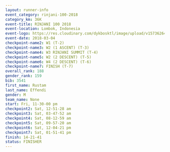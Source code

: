 ```yaml
---
layout: runner-info 
event_category: rinjani-100-2018 
category_km: 36K 
event-title: RINJANI 100 2018 
event-location: Lombok, Indonesia 
event-logo: https://res.cloudinary.com/dykbosktl/image/upload/v1573626435/Logo/Rinjani_eoufbh.png 
event-date: 2018-03-04 
checkpoint-name2: W1 (T-2) 
checkpoint-name3: W2 (1 ASCENT) (T-3) 
checkpoint-name4: W3 RINJANI SUMMIT (T-4) 
checkpoint-name5: W2 (2 DESCENT) (T-5) 
checkpoint-name6: W4 (2 DESCENT) (T-6) 
checkpoint-name7: FINISH (T-7) 
overall_rank: 188
gender_rank: 159
bib: 3541
first_name: Rustam
last_name: Effendi
gender: M
team_name: None
start: Fri, 11-30-00 pm
checkpoint2: Sat, 12-51-28 am
checkpoint3: Sat, 03-47-52 am
checkpoint4: Sat, 08-12-59 am
checkpoint5: Sat, 09-57-20 am
checkpoint6: Sat, 12-04-21 pm
checkpoint7: Sat, 01-51-41 pm
finish: 14-21-41
status: FINISHER
---
```

